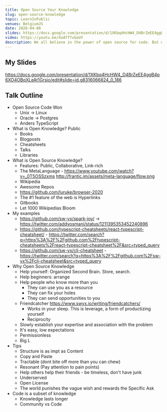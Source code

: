 ```yaml
---
title: Open Source Your Knowledge
slug: open-source-knowledge
topic: LearnInPublic
venues: BelgiumJS
date: 2020-04-08
slides: https://docs.google.com/presentation/d/1XKbq4HcHW4_D4BrZeEE4ggB4p6XO4OBqXLeAt1Grsio/edit#slide=id.g8316066824_0_186
video: https://youtu.be/XoATf7xGoUY
description: We all believe in the power of open source for code. But when we open source our knowledge, we can get the same benefits and it will last longer than any line of code that we will ever write.
---
```


## My Slides

https://docs.google.com/presentation/d/1XKbq4HcHW4_D4BrZeEE4ggB4p6XO4OBqXLeAt1Grsio/edit#slide=id.g8316066824_0_186

## Talk Outline

- Open Source Code Won
  - Unix -> Linux
  - Oracle -> Postgres
  - Anders TypeScript
- What is Open Knowledge? Public
  - Books
  - Blogposts
  - Cheatsheets
  - Talks
  - Libraries
- What is Open Source Knowledge?
  - Features: Public, Collaborative, Link-rich
  - The MetaLanguage - https://www.youtube.com/watch?v=_0T5OSSzxms http://frantic.im/assets/meta-language/flow.png
  - Wikipedia
  - Awesome Repos
  - https://github.com/luruke/browser-2020
  - The #1 feature of the web is Hyperlinks
  - Gitbooks
  - Let 1000 Wikipedias Bloom
- My examples
  - https://github.com/sw-yx/spark-joy/ -> https://twitter.com/addyosmani/status/1211395353452240896
  - https://github.com/typescript-cheatsheets/react-typescript-cheatsheet/ - https://twitter.com/search?q=https%3A%2F%2Fgithub.com%2Ftypescript-cheatsheets%2Freact-typescript-cheatsheet%2F&src=typed_query
  - https://github.com/sw-yx/cli-cheatsheet - https://twitter.com/search?q=https%3A%2F%2Fgithub.com%2Fsw-yx%2Fcli-cheatsheet&src=typed_query
- Why Open Source Knowledge
  - Help yourself: Organized Second Brain. Store, search.
  - Help beginners: arrange
  - Help people who know more than you
    - They can use you as a resource
    - They can fix your holes
    - They can send opportunities to you
  - Friendcatcher https://www.swyx.io/writing/friendcatchers/
    - Works in your sleep. This is leverage, a form of productizing yourself
    - Reciprocity
  - Slowly establish your expertise and association with the problem
  - It's easy, low expectations
  - Permissionless
  - Big L
- Tips
  - Structure is as impt as Content
  - Copy and Paste
  - Tractable (dont bite off more than you can chew)
  - Resonant (Pay attention to pain points)
  - Help others help their friends - be timeless, don't have junk
  - Underserved
  - Open License
  - The world punishes the vague wish and rewards the Specific Ask
- Code is a subset of knowledge
  - Knowledge lasts longer
  - Community vs Code
